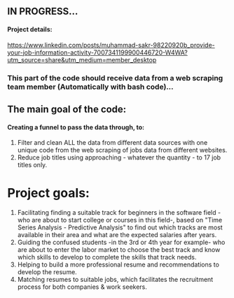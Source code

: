 ## IN PROGRESS...
#### Project details: 
https://www.linkedin.com/posts/muhammad-sakr-98220920b_provide-your-job-information-activity-7007341199900446720-W4WA?utm_source=share&utm_medium=member_desktop

### This part of the code should receive data from a web scraping team member (Automatically with bash code)... 

## The main goal of the code:
#### Creating a funnel to pass the data through, to:
1) Filter and clean ALL the data from different data sources with one unique code from the web scraping of jobs data from different websites.
2) Reduce job titles using approaching - whatever the quantity - to 17 job titles only.

# Project goals:
  1) Facilitating finding a suitable track for beginners in the software field -who are about to start college or courses in this field-, based on "Time Series Analysis - Predictive Analysis" to find out which tracks are most available in their area and what are the expected salaries after years.
  2) Guiding the confused students -in the 3rd or 4th year for example- who are about to enter the labor market to choose the best track and know which skills to develop to complete the skills that track needs.
  3) Helping to build a more professional resume and recommendations to develop the resume.
  4) Matching resumes to suitable jobs, which facilitates the recruitment process for both companies & work seekers.

